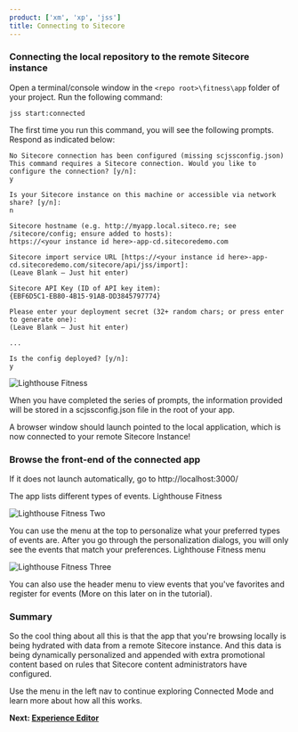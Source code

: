 ```yaml
---
product: ['xm', 'xp', 'jss']
title: Connecting to Sitecore
---
```


### Connecting the local repository to the remote Sitecore instance

Open a terminal/console window in the `<repo root>\fitness\app` folder of your project. Run the following command:

```shell
jss start:connected
```

The first time you run this command, you will see the following prompts. Respond as indicated below:

```shell
No Sitecore connection has been configured (missing scjssconfig.json)
This command requires a Sitecore connection. Would you like to configure the connection? [y/n]:
y

Is your Sitecore instance on this machine or accessible via network share? [y/n]:
n

Sitecore hostname (e.g. http://myapp.local.siteco.re; see /sitecore/config; ensure added to hosts):
https://<your instance id here>-app-cd.sitecoredemo.com

Sitecore import service URL [https://<your instance id here>-app-cd.sitecoredemo.com/sitecore/api/jss/import]:
(Leave Blank – Just hit enter)

Sitecore API Key (ID of API key item):
{EBF6D5C1-EB80-4B15-91AB-DD3845797774}

Please enter your deployment secret (32+ random chars; or press enter to generate one):
(Leave Blank – Just hit enter)

...

Is the config deployed? [y/n]:
y
```

![Lighthouse Fitness](https://mss-p-006-delivery.sitecorecontenthub.cloud/api/public/content/f575d7259d1b48248a38898517478fd1?v=159ee4e3)

When you have completed the series of prompts, the information provided will be stored in a scjssconfig.json file in the root of your app.

A browser window should launch pointed to the local application, which is now connected to your remote Sitecore Instance!

### Browse the front-end of the connected app
If it does not launch automatically, go to http://localhost:3000/


The app lists different types of events. Lighthouse Fitness

![Lighthouse Fitness Two](https://mss-p-006-delivery.sitecorecontenthub.cloud/api/public/content/ba40a6c9ee204a7fb188ffc376a11013?v=e65e0076)

You can use the menu at the top to personalize what your preferred types of events are. After you go through the personalization dialogs, you will only see the events that match your preferences. Lighthouse Fitness menu

![Lighthouse Fitness Three](https://mss-p-006-delivery.sitecorecontenthub.cloud/api/public/content/1004e5b172604ea8821f8a45a435f3e0?v=ca3cf9ce)

You can also use the header menu to view events that you've favorites and register for events (More on this later on in the tutorial).

### Summary

So the cool thing about all this is that the app that you're browsing locally is being hydrated with data from a remote Sitecore instance. And this data is being dynamically personalized and appended with extra promotional content based on rules that Sitecore content administrators have configured.

Use the menu in the left nav to continue exploring Connected Mode and learn more about how all this works.

**Next: [Experience Editor](/trials/jss-connected-demo/exploring-sitecore/experience-editor)**
